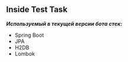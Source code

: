 ## Inside Test Task

[//]: # (>### Телеграм бот для учёта лекарственных средств в домашней аптечке.)


***Используемый в текущей версии бота стек:***
- Spring Boot
- JPA
- H2DB
- Lombok